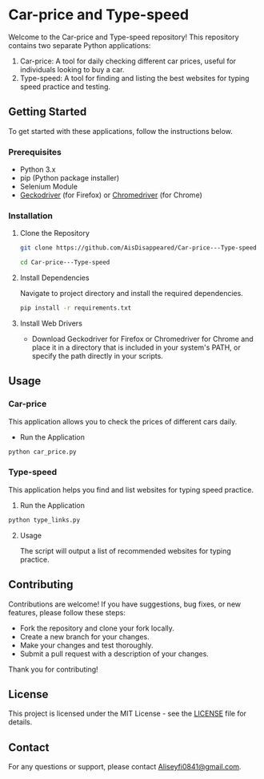 # Car-price and Type-speed

Welcome to the Car-price and Type-speed repository! This repository contains two separate Python applications:

1. Car-price: A tool for daily checking different car prices, useful for individuals looking to buy a car.
2. Type-speed: A tool for finding and listing the best websites for typing speed practice and testing.

## Getting Started

To get started with these applications, follow the instructions below.

### Prerequisites

- Python 3.x
- pip (Python package installer)
- Selenium Module
- [Geckodriver](https://github.com/mozilla/geckodriver/releases) (for Firefox) or [Chromedriver](https://sites.google.com/chromium.org/driver/) (for Chrome)

### Installation

1. Clone the Repository

     ~~~bash
     git clone https://github.com/AisDisappeared/Car-price---Type-speed
     ~~~

     ~~~bash
     cd Car-price---Type-speed
     ~~~

2. Install Dependencies

   Navigate to project directory and install the required dependencies.

   ~~~bash
   pip install -r requirements.txt
   ~~~

3. Install Web Drivers

   - Download Geckodriver for Firefox or Chromedriver for Chrome and place it in a directory that is included in your system's PATH, or specify the path directly in your scripts.

## Usage

### Car-price

This application allows you to check the prices of different cars daily.

- Run the Application

~~~bash
python car_price.py
~~~

### Type-speed

This application helps you find and list websites for typing speed practice.

1. Run the Application

~~~bash
python type_links.py
~~~

2. Usage

   The script will output a list of recommended websites for typing practice.

## Contributing

Contributions are welcome! If you have suggestions, bug fixes, or new features, please follow these steps:

- Fork the repository and clone your fork locally.
- Create a new branch for your changes.
- Make your changes and test thoroughly.
- Submit a pull request with a description of your changes.

Thank you for contributing!

## License

This project is licensed under the MIT License - see the [LICENSE](LICENSE) file for details.

## Contact

For any questions or support, please contact [Aliseyfi0841@gmail.com](mailto:Aliseyfi0841@gmail.com).
